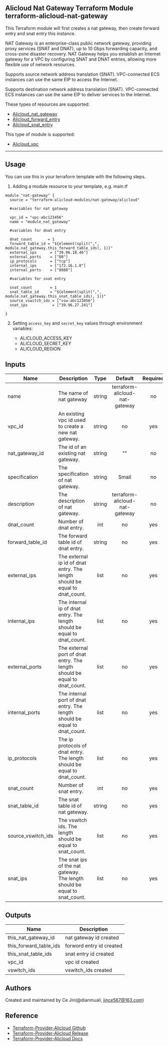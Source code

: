 Alicloud Nat Gateway Terraform Module   
terraform-alicloud-nat-gateway
---

This Terraform module will first creates a nat gateway, then create forward entry and snat entry this instance.

NAT Gateway is an enterprise-class public network gateway, providing proxy services (SNAT and DNAT), up to 10 Gbps forwarding capacity, and cross-zone disaster recovery. NAT Gateway helps you establish an Internet gateway for a VPC by configuring SNAT and DNAT entries, allowing more flexible use of network resources.

Supports source network address translation (SNAT). VPC-connected ECS instances can use the same EIP to access the Internet.

Supports destination network address translation (SNAT). VPC-connected ECS instances can use the same EIP to deliver services to the Internet.

These types of resources are supported:

* [Alicloud_nat_gateway](https://www.terraform.io/docs/providers/alicloud/r/nat_gateway.html)
* [Alicloud_forward_entry](https://www.terraform.io/docs/providers/alicloud/r/forward.html)
* [Alicloud_snat_entry](https://www.terraform.io/docs/providers/alicloud/r/snat.html)

This type of module is supported:

* [Alicloud_vpc](https://registry.terraform.io/modules/alibaba/vpc)


----------------------


Usage
-----
You can use this in your terraform template with the following steps.

1. Adding a module resource to your template, e.g. main.tf
    
```hcl
module "nat-gateway" {
  source = "terraform-alicloud-modules/nat-gateway/alicloud"

  #variables for nat gateway
  
  vpc_id = "vpc-abc123456"
  name = "module_nat_gateway"

  #variables for dnat entry
  
  dnat_count       = 1
  forward_table_id = "${element(split(",", module.nat_gateway.this_forward_table_ids), 1)}"
  external_ips      = ["39.96.18.46"]
  external_ports    = ["80"]
  ip_protocols      = ["tcp"]
  internal_ips      = ["172.16.1.0"]
  internal_ports    = ["8080"]

  #variables for snat entry

  snat_count        = 1
  snat_table_id     = "${element(split(",", module.nat_gateway.this_snat_table_ids), 1)}"
  source_vswitch_ids = ["vsw-abc123456"]
  snat_ips           = ["39.96.27.241"]

}
```

2. Setting `access_key` and `secret_key` values through environment variables:

    - ALICLOUD_ACCESS_KEY
    - ALICLOUD_SECRET_KEY
    - ALICLOUD_REGION


## Inputs

| Name | Description | Type | Default | Required |
|------|-------------|:----:|:-----:|:-----:|
|name               | The name of nat gateway    |  string     |     terraform-alicloud-nat-gateway      | no |  
|vpc_id       | An existing vpc id used to create a new nat gateway.   |   string  |    no    |    yes       |
|nat_gateway_id       | The id of an existing nat gateway.   |   string  |    ""    |    no       |  
|specification       | The specification of nat gateway.   |   string  |    Small    |    no       | 
|description       | The description of nat gateway.   |   string  |    terraform-alicloud-nat-gateway    |    no       | 
|dnat_count               | Number of dnat entry.    |  int     |     no      | yes | 
|forward_table_id               | The forward table id of dnat entry.    |  string     |     no      | yes |  
|external_ips       | The external ip id of dnat entry. The length should be equal to dnat_count.  |   list  |    no    |    yes       | 
|internal_ips       | The internal ip of dnat entry. The length should be equal to dnat_count.  |   list  |    no    |    yes       |
|external_ports       | The external port of dnat entry. The length should be equal to dnat_count.  |   list  |    no    |    yes       |
|internal_ports       | The internal port of dnat entry. The length should be equal to dnat_count.  |   list  |    no    |    yes       |
|ip_protocols       | The ip protocols of dnat entry. The length should be equal to dnat_count.  |   list  |    no    |    yes       |
|snat_count               | Number of snat entry.    |  int     |     no      | yes |
|snat_table_id               | The snat table id of nat gateway.    |  string     |     no      | yes |  
|source_vswitch_ids       | The vswitch ids. The length should be equal to snat_count.  |   list  |    no    |    yes       | 
|snat_ips       | The snat ips of the nat gateway. The length should be equal to snat_count.  |   list  |    no    |    yes       |

## Outputs

| Name | Description |
|------|-------------|
| this_nat_gateway_id     |        nat gateway id created     |
| this_forward_table_ids     |    forword entry id created         |
| this_snat_table_ids     |   snat entry id created          |
| vpc_id     |    vpc id created         |
| vswitch_ids     |   vswitch_ids created          |


Authors
---------
Created and maintained by Ce Jin(@dianmuali, jince567@163.com)

Reference
---------
* [Terraform-Provider-Alicloud Github](https://github.com/terraform-providers/terraform-provider-alicloud)
* [Terraform-Provider-Alicloud Release](https://releases.hashicorp.com/terraform-provider-alicloud/)
* [Terraform-Provider-Alicloud Docs](https://www.terraform.io/docs/providers/alicloud/index.html)
